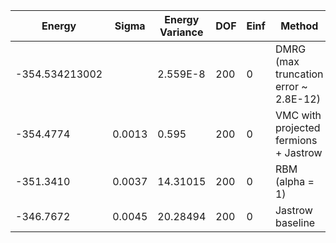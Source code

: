 | Energy         | Sigma  | Energy Variance | DOF | Einf | Method                                 | Reference |
|----------------|--------|-----------------|-----|------|----------------------------------------|-----------|
| -354.534213002 |        | 2.559E-8        | 200 | 0    | DMRG (max truncation error ~ 2.8E-12)  | [code](https://github.com/varbench/methods/blob/main/programs/dmrg_itensors_heisenberg/chain_200_P.jl) |
| -354.4774      | 0.0013 | 0.595           | 200 | 0    | VMC with projected fermions + Jastrow  | [code](https://github.com/varbench/methods/blob/main/scripts/Heisenberg/chain_200_P/vmc_gutzwiller.sh) |
| -351.3410      | 0.0037 | 14.31015        | 200 | 0    | RBM (alpha = 1)                        | [code](https://github.com/varbench/methods/blob/main/scripts/Heisenberg/chain_200_P/vmc_rbm.sh) |
| -346.7672      | 0.0045 | 20.28494        | 200 | 0    | Jastrow baseline                       | [code](https://github.com/varbench/methods/blob/main/scripts/Heisenberg/chain_200_P/vmc_jastrow.sh) |
